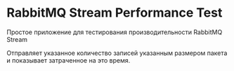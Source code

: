 # RabbitMQ Stream Performance Test

Простое приложение для тестирования производительности RabbitMQ Stream

Отправляет указанное количество записей указанным размером пакета и показывает затраченное на это время.
